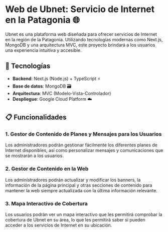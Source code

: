 # Web de Ubnet: Servicio de Internet en la Patagonia 🌐

Ubnet es una plataforma web diseñada para ofrecer servicios de Internet en la región de la Patagonia. Utilizando tecnologías modernas como Next.js, MongoDB y una arquitectura MVC, este proyecto brindará a los usuarios una experiencia intuitiva y accesible.

## 🚀 Tecnologías

- **Backend**: Next.js (Node.js) + TypeScript ⚡
- **Base de datos**: MongoDB 🗃️
- **Arquitectura**: MVC (Modelo-Vista-Controlador)
- **Despliegue**: Google Cloud Platform ☁️

## 📋 Funcionalidades

### 1. **Gestor de Contenido de Planes y Mensajes para los Usuarios**
   Los administradores podrán gestionar fácilmente los diferentes planes de Internet disponibles, así como personalizar mensajes y comunicaciones que se mostrarán a los usuarios.

### 2. **Gestor de Contenido en la Web**
   Los administradores podrán actualizar y modificar los banners, la información de la página principal y otras secciones de contenido para mantener la web siempre actualizada con la última información relevante.

### 3. **Mapa Interactivo de Cobertura**
   Los usuarios podrán ver un mapa interactivo que les permitirá comprobar la cobertura de Ubnet en su área, lo que les permitirá saber si pueden acceder a los servicios de Internet en su ubicación.

